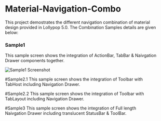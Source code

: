 # Material-Navigation-Combo
This project demostrates the different navigation combination of material design provided in Lollypop 5.0. The Combination Samples details are given below: 

### Sample1
This sample screen shows the integration of ActionBar, TabBar & Naivgation Drawer components together.

![Sample1 Screenshot](https://www.dropbox.com/s/ikp5jw5e28gvn8j/Screenshot_2015-08-17-14-23-36.png?dl=0)

#Sample2.1
This sample screen shows the integration of Toolbar with TabHost including Navigation Drawer.

#Sample2.2
This sample screen shows the integration of Toolbar with TabLayout including Navigation Drawer.

#Sample3
This sample screen shows the integration of Full length Naivgation Drawer including translucent StatusBar & ToolBar.
